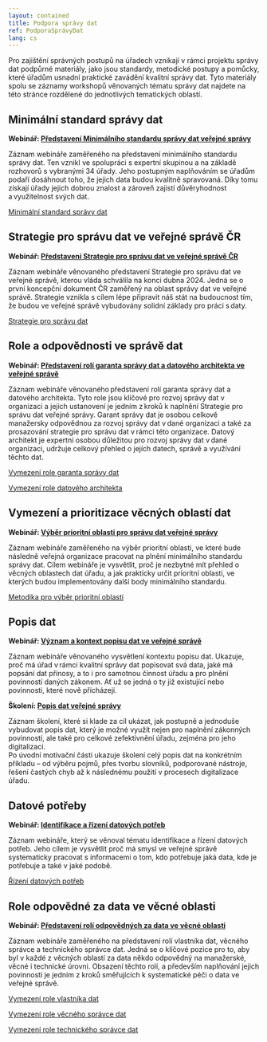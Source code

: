 ```yaml
---
layout: contained
title: Podpora správy dat
ref: PodporaSprávyDat
lang: cs
---
```


Pro zajištění správných postupů na úřadech vznikají v rámci projektu správy dat podpůrné materiály, jako jsou standardy, metodické postupy a pomůcky, které úřadům usnadní praktické zavádění kvalitní správy dat.
Tyto materiály spolu se záznamy workshopů věnovaných tématu správy dat najdete na této stránce rozdělené do jednotlivých tematických oblastí.

## Minimální standard správy dat

**Webinář: [Představení Minimálního standardu správy dat veřejné správy]**

Záznam webináře zaměřeného na představení minimálního standardu správy dat. 
Ten vznikl ve spolupráci s expertní skupinou a na základě rozhovorů s vybranými 34 úřady. 
Jeho postupným naplňováním se úřadům podaří dosáhnout toho, že jejich data budou kvalitně spravovaná. 
Díky tomu získají úřady jejich dobrou znalost a zároveň zajistí důvěryhodnost a využitelnost svých dat. 

[Minimální standard správy dat]

## Strategie pro správu dat ve veřejné správě ČR

**Webinář: [Představení Strategie pro správu dat ve veřejné správě ČR]** 

Záznam webináře věnovaného představení Strategie pro správu dat ve veřejné správě, kterou vláda schválila na konci dubna 2024.
Jedná se o první koncepční dokument ČR zaměřený na oblast správy dat ve veřejné správě. 
Strategie vznikla s cílem lépe připravit náš stát na budoucnost tím, že budou ve veřejné správě vybudovány solidní základy pro práci s daty. 

[Strategie pro správu dat]
 
## Role a odpovědnosti ve správě dat

**Webinář: [Představení rolí garanta správy dat a datového architekta ve veřejné správě]** 

Záznam webináře věnovaného představení rolí garanta správy dat a datového architekta. Tyto role jsou klíčové pro rozvoj správy dat v organizaci a jejich ustanovení je jedním z kroků k naplnění Strategie pro správu dat veřejné správy. 
Garant správy dat je osobou celkově manažersky odpovědnou za rozvoj správy dat v dané organizaci a také za prosazování strategie pro správu dat v rámci této organizace. 
Datový architekt je expertní osobou důležitou pro rozvoj správy dat v dané organizaci, udržuje celkový přehled o jejích datech, správě a využívání těchto dat. 

[Vymezení role garanta správy dat]

[Vymezení role datového architekta]

 
## Vymezení a prioritizace věcných oblastí dat

**Webinář: [Výběr prioritní oblasti pro správu dat veřejné správy]** 

Záznam webináře zaměřeného na výběr prioritní oblasti, ve které bude následně veřejná organizace pracovat na plnění minimálního standardu správy dat. 
Cílem webináře je vysvětlit, proč je nezbytné mít přehled o věcných oblastech dat úřadu, a jak prakticky určit prioritní oblasti, ve kterých budou implementovány další body minimálního standardu. 
 
[Metodika pro výběr prioritní oblasti]

## Popis dat

**Webinář: [Význam a kontext popisu dat ve veřejné správě]** 

Záznam webináře věnovaného vysvětlení kontextu popisu dat.
Ukazuje, proč má úřad v rámci kvalitní správy dat popisovat svá data, jaké má popsání dat přínosy, a to i pro samotnou činnost úřadu a pro plnění povinností daných zákonem.
Ať už se jedná o ty již existující nebo povinnosti, které nově přicházejí. 
 
**Školení: [Popis dat veřejné správy]** 

Záznam školení, které si klade za cíl ukázat, jak postupně a jednoduše vybudovat popis dat, který je možné využít nejen pro naplnění zákonných povinností, ale také pro celkové zefektivnění úřadu, zejména pro jeho digitalizaci.  
Po úvodní motivační části ukazuje školení celý popis dat na konkrétním příkladu – od výběru pojmů, přes tvorbu slovníků, podporované nástroje, řešení častých chyb až k následnému použití v procesech digitalizace úřadu.  

## Datové potřeby

**Webinář: [Identifikace a řízení datových potřeb]** 

Záznam webináře, který se věnoval tématu identifikace a řízení datových potřeb. 
Jeho cílem je vysvětlit proč má smysl ve veřejné správě systematicky pracovat s informacemi o tom, kdo potřebuje jaká data, kde je potřebuje a také v jaké podobě.  

[Řízení datových potřeb]

## Role odpovědné za data ve věcné oblasti

**Webinář: [Představení rolí odpovědných za data ve věcné oblasti]** 

Záznam webináře zaměřeného na představení rolí vlastníka dat, věcného správce a technického správce dat. Jedná se o klíčové pozice pro to, aby byl v každé z věcných oblastí za data někdo odpovědný na manažerské, věcné i technické úrovni. Obsazení těchto rolí, a především naplňování jejich povinností je jedním z kroků směřujících k systematické péči o data ve veřejné správě.

[Vymezení role vlastníka dat]

[Vymezení role věcného správce dat]

[Vymezení role technického správce dat]

[Představení Minimálního standardu správy dat veřejné správy]: https://youtu.be/K-sC8c1ugA8?si=HRbH-2xSiugUpjVq "Představení Minimálního standardu správy dat veřejné správy"
[Minimální standard správy dat]: ../../přílohy/články/projekt-DIA-pomůže-úřadům-zlepšit-správu-dat/Shrnutí%20Minimálného%20standardu.pdf "Minimální standard správy dat"
[Představení Strategie pro správu dat ve veřejné správě ČR]: https://youtu.be/4o0abpHg1ew?si=daxZyOgfpXj5XtO4 "Představení Strategie pro správu dat ve veřejné správě ČR" 
[Strategie pro správu dat]: ../../přílohy/články/projekt-DIA-pomůže-úřadům-zlepšit-správu-dat/Strategie%20pro%20správu%20dat%20ve%20VS.pdf  "Strategie pro správu dat"
[Představení rolí garanta správy dat a datového architekta ve veřejné správě]: https://youtu.be/tcNr-6bpr6M?si=DtlqCTzRPEHu7ZOr "Představení rolí garanta správy dat a datového architekta ve veřejné správě"
[Vymezení role garanta správy dat]: ../../přílohy/články/projekt-DIA-pomůže-úřadům-zlepšit-správu-dat/Role%20Garant%20správy%20dat.pdf "Vymezení role garanta správy dat"
[Vymezení role datového architekta]: ../../přílohy/články/projekt-DIA-pomůže-úřadům-zlepšit-správu-dat/Role%20Datový%20architekt.pdf "Vymezení role datového architekta"
[Výběr prioritní oblasti pro správu dat veřejné správy]: https://youtu.be/OQxdmktKYB8?si=4iAZcuvxIT0M2DJS "Výběr prioritní oblasti pro správu dat veřejné správy"
[Metodika pro výběr prioritní oblasti]: ../../přílohy/správa-dat/Vymezení%20a%20prioritazice%20oblastí.pdf "Metodika pro výběr prioritní oblasti" 
[Význam a kontext popisu dat ve veřejné správě]: https://youtu.be/c1yIKJPUNYI?si=B5g3XHpNtpCCgn8y "Význam a kontext popisu dat ve veřejné správě"
[Popis dat veřejné správy]: https://youtu.be/H__fZeszjGQ?si=GTe1uE-_igcvVDMh "Popis dat veřejné správy"
[Identifikace a řízení datových potřeb]: https://youtu.be/0tHQdmtiNkM?feature=shared "Identifikace a řízení datových potřeb"
[Řízení datových potřeb]: ../../přílohy/správa-dat/Rizeni_datovych_potreb_1.0.pdf "Řízení datových potřeb"
[Vymezení role vlastníka dat]: ../../přílohy/správa-dat/Role_Vlastnik_dat_1.0.pdf "Vymezení role vlastníka dat"
[Vymezení role věcného správce dat]: ../../přílohy/správa-dat/Role_Vecny_spravce_dat_1.0.pdf "Vymezení role věcného správce dat"
[Vymezení role technického správce dat]: ../../přílohy/správa-dat/Role_Technicky_spravce_dat_1.0.pdf "Vymezení role technického správce dat"
[Vymezení role vlastníka dat]: ../../přílohy/správa-dat/Role_Vlastnik_dat_1.0.pdf "Vymezení role vlastníka dat"
[Představení rolí odpovědných za data ve věcné oblasti]:  https://www.youtube.com/watch?v=476lb7GqoTQ "Představení rolí odpovědných za data ve věcné oblasti"
